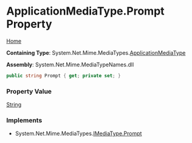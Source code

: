 # ApplicationMediaType\.Prompt Property

[Home](../../../README.md)

**Containing Type**: System\.Net\.Mime\.MediaTypes\.[ApplicationMediaType](../README.md)

**Assembly**: System\.Net\.Mime\.MediaTypeNames\.dll

```csharp
public string Prompt { get; private set; }
```

### Property Value

[String](https://docs.microsoft.com/en-us/dotnet/api/system.string)

### Implements

* System\.Net\.Mime\.MediaTypes\.[IMediaType.Prompt](../../IMediaType/Prompt/README.md)
